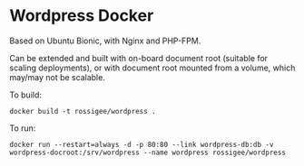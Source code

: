 # Wordpress Docker

Based on Ubuntu Bionic, with Nginx and PHP-FPM.

Can be extended and built with on-board document root (suitable for scaling deployments), or with document root mounted from a volume, which may/may not be scalable.

To build:

	docker build -t rossigee/wordpress .

To run:

	docker run --restart=always -d -p 80:80 --link wordpress-db:db -v wordpress-docroot:/srv/wordpress --name wordpress rossigee/wordpress

